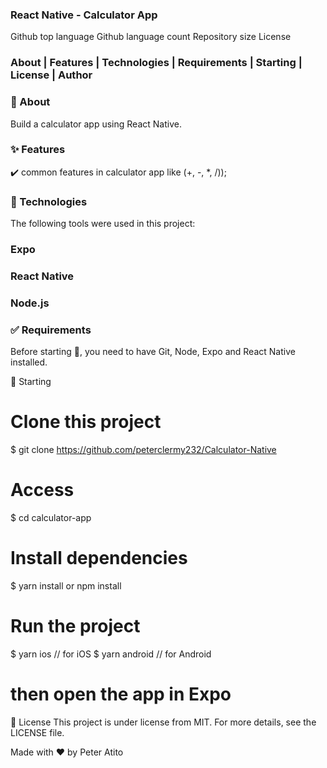  

### React Native - Calculator App
Github top language Github language count Repository size License

### About   |   Features   |   Technologies   |   Requirements   |   Starting   |   License   |   Author


### 🎯 About
Build a calculator app using React Native.

### ✨ Features
✔️ common features in calculator app like (+, -, *, /));

### 🚀 Technologies
The following tools were used in this project:

### Expo
### React Native
### Node.js
### ✅ Requirements
Before starting 🏁, you need to have Git, Node, Expo and React Native installed.

🏁 Starting
# Clone this project
$ git clone https://github.com/peterclermy232/Calculator-Native

# Access
$ cd calculator-app

# Install dependencies
$ yarn install or npm install

# Run the project
$ yarn ios // for iOS
$ yarn android // for Android

# then open the app in Expo

  📝 License
This project is under license from MIT. For more details, see the LICENSE file.

 Made with ❤️ by  Peter Atito

